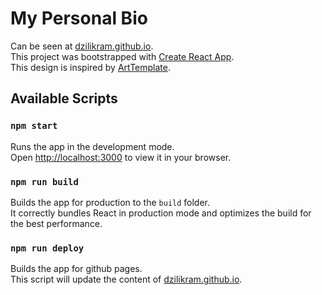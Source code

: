 # My Personal Bio

Can be seen at [dzilikram.github.io](https://dzilikram.github.io).\
This project was bootstrapped with [Create React App](https://github.com/facebook/create-react-app).\
This design is inspired by [ArtTemplate](https://themeforest.net/user/arttemplate).

## Available Scripts

### `npm start`

Runs the app in the development mode.\
Open [http://localhost:3000](http://localhost:3000) to view it in your browser.

### `npm run build`

Builds the app for production to the `build` folder.\
It correctly bundles React in production mode and optimizes the build for the best performance.

### `npm run deploy`

Builds the app for github pages.\
This script will update the content of [dzilikram.github.io](https://dzilikram.github.io).